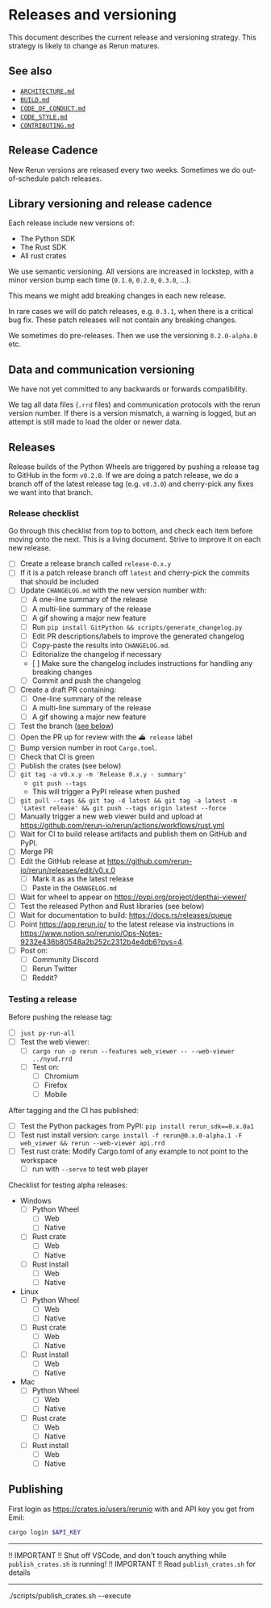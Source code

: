 # Releases and versioning

This document describes the current release and versioning strategy. This strategy is likely to change as Rerun matures.

## See also

- [`ARCHITECTURE.md`](ARCHITECTURE.md)
- [`BUILD.md`](BUILD.md)
- [`CODE_OF_CONDUCT.md`](CODE_OF_CONDUCT.md)
- [`CODE_STYLE.md`](CODE_STYLE.md)
- [`CONTRIBUTING.md`](CONTRIBUTING.md)

## Release Cadence

New Rerun versions are released every two weeks. Sometimes we do out-of-schedule patch releases.

## Library versioning and release cadence

Each release include new versions of:

- The Python SDK
- The Rust SDK
- All rust crates

We use semantic versioning. All versions are increased in lockstep, with a minor version bump each time (`0.1.0`, `0.2.0`, `0.3.0`, …).

This means we might add breaking changes in each new release.

In rare cases we will do patch releases, e.g. `0.3.1`, when there is a critical bug fix. These patch releases will not contain any breaking changes.

We sometimes do pre-releases. Then we use the versioning `0.2.0-alpha.0` etc.

## Data and communication versioning

We have not yet committed to any backwards or forwards compatibility.

We tag all data files (`.rrd` files) and communication protocols with the rerun version number. If there is a version mismatch, a warning is logged, but an attempt is still made to load the older or newer data.

## Releases

Release builds of the Python Wheels are triggered by pushing a release tag to GitHub in the form `v0.2.0`.
If we are doing a patch release, we do a branch off of the latest release tag (e.g. `v0.3.0`) and cherry-pick any fixes we want into that branch.

### Release checklist

Go through this checklist from top to bottom, and check each item before moving onto the next.
This is a living document. Strive to improve it on each new release.

- [ ] Create a release branch called `release-0.x.y`
- [ ] If it is a patch release branch off `latest` and cherry-pick the commits that should be included
- [ ] Update `CHANGELOG.md` with the new version number with:
  - [ ] A one-line summary of the release
  - [ ] A multi-line summary of the release
  - [ ] A gif showing a major new feature
  - [ ] Run `pip install GitPython && scripts/generate_changelog.py`
  - [ ] Edit PR descriptions/labels to improve the generated changelog
  - [ ] Copy-paste the results into `CHANGELOG.md`.
  - [ ] Editorialize the changelog if necessary
  - [ ] Make sure the changelog includes instructions for handling any breaking changes
  - [ ] Commit and push the changelog
- [ ] Create a draft PR containing:
  - [ ] One-line summary of the release
  - [ ] A multi-line summary of the release
  - [ ] A gif showing a major new feature
- [ ] Test the branch ([see below](#testing-a-release))
- [ ] Open the PR up for review with the `⛴ release` label
- [ ] Bump version number in root `Cargo.toml`.
- [ ] Check that CI is green
- [ ] Publish the crates (see below)
- [ ] `git tag -a v0.x.y -m 'Release 0.x.y - summary'`
  - `git push --tags`
  - This will trigger a PyPI release when pushed
- [ ] `git pull --tags && git tag -d latest && git tag -a latest -m 'Latest release' && git push --tags origin latest --force`
- [ ] Manually trigger a new web viewer build and upload at https://github.com/rerun-io/rerun/actions/workflows/rust.yml
- [ ] Wait for CI to build release artifacts and publish them on GitHub and PyPI.
- [ ] Merge PR
- [ ] Edit the GitHub release at https://github.com/rerun-io/rerun/releases/edit/v0.x.0
  - [ ] Mark it as as the latest release
  - [ ] Paste in the `CHANGELOG.md`
- [ ] Wait for wheel to appear on https://pypi.org/project/depthai-viewer/
- [ ] Test the released Python and Rust libraries (see below)
- [ ] Wait for documentation to build: https://docs.rs/releases/queue
- [ ] Point <https://app.rerun.io/> to the latest release via instructions in <https://www.notion.so/rerunio/Ops-Notes-9232e436b80548a2b252c2312b4e4db6?pvs=4>.
- [ ] Post on:
  - [ ] Community Discord
  - [ ] Rerun Twitter
  - [ ] Reddit?

### Testing a release

Before pushing the release tag:

- [ ] `just py-run-all`
- [ ] Test the web viewer:
  - [ ] `cargo run -p rerun --features web_viewer -- --web-viewer ../nyud.rrd`
  - [ ] Test on:
    - [ ] Chromium
    - [ ] Firefox
    - [ ] Mobile

After tagging and the CI has published:

- [ ] Test the Python packages from PyPI: `pip install rerun_sdk==0.x.0a1`
- [ ] Test rust install version: `cargo install -f rerun@0.x.0-alpha.1 -F web_viewer && rerun --web-viewer api.rrd`
- [ ] Test rust crate: Modify Cargo.toml of any example to not point to the workspace
  - [ ] run with `--serve` to test web player

Checklist for testing alpha releases:

- Windows
  - [ ] Python Wheel
    - [ ] Web
    - [ ] Native
  - [ ] Rust crate
    - [ ] Web
    - [ ] Native
  - [ ] Rust install
    - [ ] Web
    - [ ] Native
- Linux
  - [ ] Python Wheel
    - [ ] Web
    - [ ] Native
  - [ ] Rust crate
    - [ ] Web
    - [ ] Native
  - [ ] Rust install
    - [ ] Web
    - [ ] Native
- Mac
  - [ ] Python Wheel
    - [ ] Web
    - [ ] Native
  - [ ] Rust crate
    - [ ] Web
    - [ ] Native
  - [ ] Rust install
    - [ ] Web
    - [ ] Native

## Publishing

First login as https://crates.io/users/rerunio with and API key you get from Emil:

```bash
cargo login $API_KEY
```

---

!! IMPORTANT !! Shut off VSCode, and don't touch anything while `publish_crates.sh` is running!
!! IMPORTANT !! Read `publish_crates.sh` for details

---

./scripts/publish_crates.sh --execute
